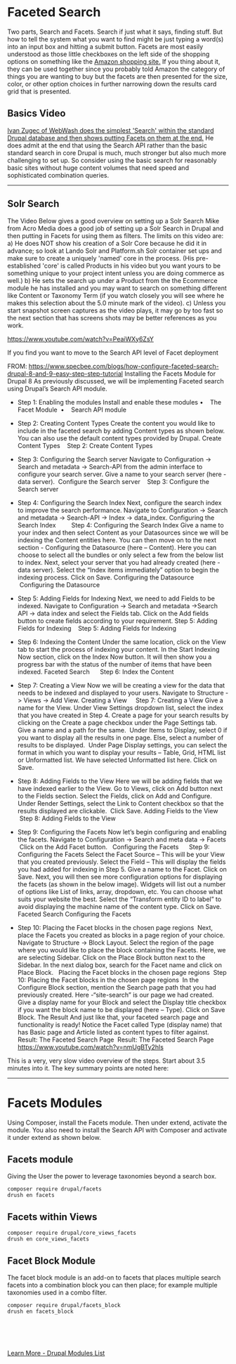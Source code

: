 
# Faceted Search

Two parts, Search and Facets.  Search if just what it says, finding stuff.  But how to tell the system what you want to find might be just typing a word(s) into an input box and hitting a submit button.  Facets are most easily understood as those little checkboxes on the left side of the shopping options on something like the [Amazon shopping site.](https://amazon.com)  If you thing about it, they can be used together since you probably told Amazon the category of things you are wanting to buy but the facets are then presented for the size, color, or other option choices in further narrowing down the results card grid that is presented.

## Basics Video

[Ivan Zugec of WebWash does the simplest 'Search' within the standard Drupal database and then shows putting Facets on them at the end.](https://www.youtube.com/watch?v=dj4gtbc4LyY) He does admit at the end that using the Search API rather than the basic standard search in core Drupal is much, much stronger but also much more challenging to set up.  So consider using the basic search for reasonably basic sites without huge content volumes that need speed and sophisticated combination queries.  


**********
## Solr Search

The Video Below gives a good overview on setting up a Solr Search
Mike from Acro Media does a good job of setting up a Solr Search in Drupal and then putting in Facets for using them as filters.  The limits on this video are: a) He does NOT show his creation of a Solr Core because he did it in advance; so look at Lando Solr and Platform.sh Solr container set ups and make sure to create a uniquely 'named' core in the process. (His pre-established 'core' is called Products in his video but you want yours to be something unique to your project intent unless you are doing commerce as well.)  b) He sets the search up under a Product from the the Ecommerce module he has installed and you may want to search on something different like Content or Taxonomy Term (if you watch closely you will see where he makes this selection about the 5.0 minute mark of the video).  c) Unless you start snapshot screen captures as the video plays, it may go by too fast so the next section that has screens shots may be better references as you work. 

https://www.youtube.com/watch?v=PeaiWXy6ZsY


If you find you want to move to the Search API level of Facet deployment

FROM: 
https://www.specbee.com/blogs/how-configure-faceted-search-drupal-8-and-9-easy-step-step-tutorial
Installing the Facets Module for Drupal 8
As previously discussed, we will be implementing Faceted search using Drupal’s Search API module.

- Step 1: Enabling the modules
Install and enable these modules •    The Facet Module  •    Search API module

- Step 2: Creating Content Types
Create the content you would like to include in the faceted search by adding Content types as shown below. You can also use the default content types provided by Drupal.
Create Content Types    Step 2: Create Content Types

- Step 3: Configuring the Search server
Navigate to Configuration -> Search and metadata -> Search-API from the admin interface to configure your search server. Give a name to your search server (here - data server). 
Configure the Search server    Step 3: Configure the Search server 
 
- Step 4: Configuring the Search Index
Next, configure the search index to improve the search performance. Navigate to Configuration -> Search and metadata -> Search-API -> Index -> data_index.
Configuring the Search Index         Step 4: Configuring the Search Index 
Give a name to your index and then select Content as your Datasources since we will be indexing the Content entities here. You can then move on to the next section - Configuring the Datasource (here – Content). Here you can choose to select all the bundles or only select a few from the below list to index. Next, select your server that you had already created (here - data server). Select the “Index items immediately” option to begin the indexing process. Click on Save.
Configuring the Datasource        Configuring the Datasource

- Step 5: Adding Fields for Indexing
Next, we need to add Fields to be indexed. Navigate to Configuration -> Search and metadata ->Search API -> data index and select the Fields tab. Click on the Add fields button to create fields according to your requirement.
Step 5: Adding Fields for Indexing    Step 5: Adding Fields for Indexing

- Step 6: Indexing the Content
Under the same location, click on the View tab to start the process of indexing your content. In the Start Indexing Now section, click on the Index Now button. It will then show you a progress bar with the status of the number of items that have been indexed.
Faceted Search      Step 6: Index the Content 
 
- Step 7: Creating a View
Now we will be creating a view for the data that needs to be indexed and displayed to your users. Navigate to Structure -> Views -> Add View.
Creating a View     Step 7: Creating a View 
Give a name for the View. Under View Settings dropdown list, select the index that you have created in Step 4. Create a page for your search results by clicking on the Create a page checkbox under the Page Settings tab. Give a name and a path for the same.  Under Items to Display, select 0 if you want to display all the results in one page. Else, select a number of results to be displayed.  Under Page Display settings, you can select the format in which you want to display your results – Table, Grid, HTML list or Unformatted list. We have selected Unformatted list here. Click on Save.

- Step 8: Adding Fields to the View
Here we will be adding fields that we have indexed earlier to the View. Go to Views, click on Add button next to the Fields section. Select the Fields, click on Add and Configure.  Under Render Settings, select the Link to Content checkbox so that the results displayed are clickable.  Click Save.
Adding Fields to the View       Step 8: Adding Fields to the View 

- Step 9: Configuring the Facets
Now let’s begin configuring and enabling the facets. Navigate to Configuration -> Search and meta data -> Facets  Click on the Add Facet button.
 
Configuring the Facets      Step 9: Configuring the Facets 
Select the Facet Source – This will be your View that you created previously. Select the Field – This will display the fields you had added for indexing in Step 5. Give a name to the Facet. Click on Save.
Next, you will then see more configuration options for displaying the facets (as shown in the below image). Widgets will list out a number of options like List of links, array, dropdown, etc. You can choose what suits your website the best. Select the “Transform entity ID to label” to avoid displaying the machine name of the content type. Click on Save.
Faceted Search 
Configuring the Facets 

- Step 10: Placing the Facet blocks in the chosen page regions 
Next, place the Facets you created as blocks in a page region of your choice.  Navigate to Structure -> Block Layout. Select the region of the page where you would like to place the block containing the Facets. Here, we are selecting Sidebar. Click on the Place Block button next to the Sidebar. In the next dialog box, search for the Facet name and click on Place Block.
 
Placing the Facet blocks in the chosen page regions  Step 10: Placing the Facet blocks in the chosen page regions 
 In the Configure Block section, mention the Search page path that you had previously created. Here -“site-search” is our page we had created.  Give a display name for your Block and select the Display title checkbox if you want the block name to be displayed (here – Type). Click on Save Block.
The Result
And just like that, your faceted search page and functionality is ready! Notice the Facet called Type (display name) that has Basic page and Article listed as content types to filter against.
Result: The Faceted Search Page  Result: The Faceted Search Page 
 
https://www.youtube.com/watch?v=nmUgBTy2hls

This is a very, very slow video overview of the steps.  Start about 3.5 minutes into it.  The key summary points are noted here:

**********


# Facets Modules

Using Composer, install the Facets module.  Then under extend, activate the module.  You also need to install the Search API with Composer and activate it under extend as shown below.

## Facets module

Giving the User the power to leverage taxonomies beyond a search box.

`composer require drupal/facets`<br>
`drush en facets`

## Facets within Views

`composer require drupal/core_views_facets`<br>
`drush en core_views_facets`

## Facet Block Module

The facet block module is an add-on to facets that places multiple search facets into a combination block you can then place; for example multiple taxonomies used in a combo filter. 
 
`composer require drupal/facets_block`<br>
`drush en facets_block`



<br>
<br>
<br>

[Learn More - Drupal Modules List](../chapters.md#drupal-modules)

